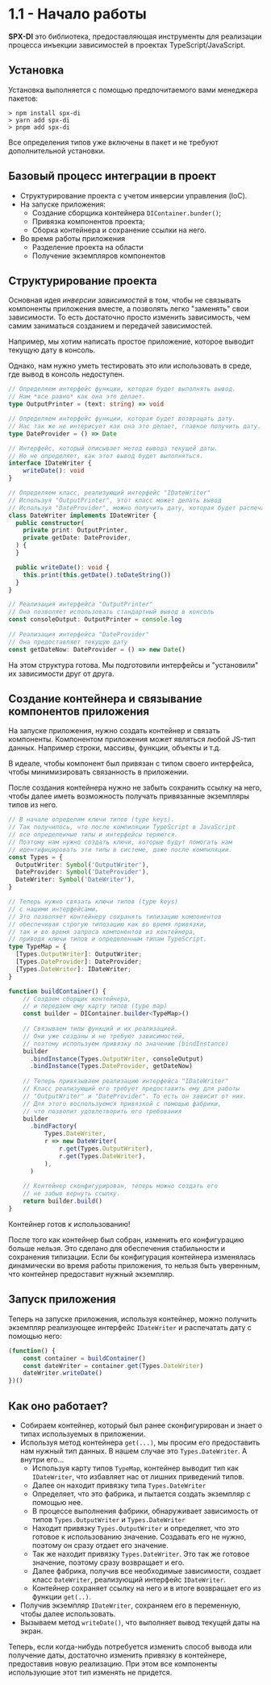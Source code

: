 # 1.1 - Начало работы

**SPX-DI** это библиотека, предоставляющая инструменты 
для реализации процесса инъекции зависимостей в проектах TypeScript/JavaScript.

## Установка
Установка выполняется с помощью предпочитаемого вами менеджера пакетов:
```shell
> npm install spx-di
> yarn add spx-di
> pnpm add spx-di
```
Все определения типов уже включены в пакет и не требуют дополнительной установки.

## Базовый процесс интеграции в проект
- Структурирование проекта с учетом инверсии управления (IoC).
- На запуске приложения:
  - Создание сборщика контейнера `DIContainer.bunder()`;
  - Привязка компонентов проекта;
  - Сборка контейнера и сохранение ссылки на него.
- Во время работы приложения
  - Разделение проекта на области 
  - Получение экземпляров компонентов

## Структурирование проекта
Основная идея *инверсии зависимостей* в том,
чтобы не связывать компоненты приложения вместе,
а позволять легко "заменять" свои зависимости.
То есть достаточно просто изменить зависимость,
чем самим заниматься созданием и передачей зависимостей.

Например, мы хотим написать простое приложение,
которое выводит текущую дату в консоль.

Однако, нам нужно уметь тестировать это
или использовать в среде, где вывод в консоль недоступен.

```ts
// Определяем интерфейс функции, которая будет выполнять вывод.
// Нам *все равно* как она это делает. 
type OutputPrinter = (text: string) => void

// Определяем интерфейс функции, которая будет возвращать дату.
// Нас так же не интерисует как она это делает, главное получить дату.
type DateProvider = () => Date

// Интерфейс, который описывает метод вывода текущей даты.
// Но не определяет, как этот вывод будет выполняться.
interface IDateWriter {
    writeDate(): void
}

// Определяем класс, реализующий интерфейс "IDateWriter"
// Используя "OutputPrinter", этот класс может делать вывод
// Используя "DateProvider", можно получить дату, которая будет распечатана.
class DateWriter implements IDateWriter {
  public constructor(
    private print: OutputPrinter,
    private getDate: DateProvider,
  ) {
  }

  public writeDate(): void {
    this.print(this.getDate().toDateString())
  }
}

// Реализация интерфейса "OutputPrinter"
// Она позволяет использовать стандартный вывод в консоль
const consoleOutput: OutputPrinter = console.log
        
// Реализация интерфейса "DateProvider"
// Она предоставляет текущую дату
const getDateNow: DateProvider = () => new Date()
```

На этом структура готова.
Мы подготовили интерфейсы и "установили" их зависимости друг от друга.

## Создание контейнера и связывание компонентов приложения
На запуске приложения, нужно создать контейнер и связать компоненты.
Компонентом приложения может являться любой JS-тип данных.
Например строки, массивы, функции, объекты и т.д.

В идеале, чтобы компонент был привязан с типом своего интерфейса,
чтобы минимизировать связанность в приложении.

После создания контейнера нужно не забыть сохранить ссылку на него,
чтобы далее иметь возможность получать привязанные экземпляры типов из него.
```ts
// В начале определим ключи типов (type keys).
// Так получилось, что после компиляции TypeScript в JavaScript
// все определенные типы и интерфейсы теряются.
// Поэтому нам нужно создать ключи, которые будут помогать нам
// идентифицировать эти типы в системе, даже после компиляции.
const Types = {
  OutputWriter: Symbol('OutputWriter'),
  DateProvider: Symbol('DateProvider'),
  DateWriter: Symbol('DateWriter'),
}

// Теперь нужно связать ключи типов (type keys)
// с нашими интерфейсами.
// Это позволяет контейнеру сохранять типизацию компонентов
// обеспечивая строгую типозацию как во время привязки,
// так и во время запроса компонентов из контейнера,
// приводя ключи типов и определенным типам TypeScript.
type TypeMap = {
  [Types.OutputWriter]: OutputWriter;
  [Types.DateProvider]: DateProvider;
  [Types.DateWriter]: IDateWriter;
}

function buildContainer() {
    // Создаем сборщик контейнера,
    // и передаем ему карту типов (type map)
    const builder = DIContainer.builder<TypeMap>()
  
    // Связываем типы функций и их реализацией.
    // Они уже созданы и не требуют зависимостей,
    // поэтому используем привязку по значению (bindInstance)
    builder
      .bindInstance(Types.OutputWriter, consoleOutput)
      .bindInstance(Types.DateProvider, getDateNow)
  
    // Теперь привязываем реализацию интерфейса "IDateWriter"
    // Класс реализующий его требует предоставить ему для работы
    // "OutputWriter" и "DateProvider". То есть он зависит от них.
    // Для этого воспользуемся привязкой с помощью фабрики,
    // что позволит удовлетворить его требования
    builder
      .bindFactory(
          Types.DateWriter, 
          r => new DateWriter(
              r.get(Types.OutputWriter),
              r.get(Types.DateWriter), 
          ),
      )
  
    // Контейнер сконфигурирован, теперь можно создать его
    // не забыв вернуть ссылку.
    return builder.build()
}
```
Контейнер готов к использованию!

После того как контейнер был собран, изменить его конфигурацию больше нельзя.
Это сделано для обеспечения стабильности и сохранения типизации.
Если бы конфигурация контейнера изменялась динамически во время работы приложения,
то нельзя быть уверенным, что контейнер предоставит нужный экземпляр. 

## Запуск приложения

Теперь на запуске приложения, используя контейнер,
можно получить экземпляр реализующее интерфейс `IDateWriter`
и распечатать дату с помощью него:
```ts
(function() {
    const container = buildContainer()
    const dateWriter = container.get(Types.DateWriter)
    dateWriter.writeDate()
})()
```

## Как оно работает?

- Собираем контейнер, который был ранее сконфигурирован 
  и знает о типах используемых в приложении.
- Используя метод контейнера `get(...)`, 
  мы просим его предоставить нам нужный тип данных.
  В нашем случае это `Types.DateWriter`. А внутри его...
  - Используя карту типов `TypeMap`, контейнер выводит тип как `IDateWriter`,
    что избавляет нас от лишних приведений типов.
  - Далее он находит привязку типа `Types.DateWriter`
  - Определяет, что это фабрика, и пытается создать экземпляр с помощью нее.
  - В процессе выполнения фабрики, обнаруживает зависимость
    от типов `Types.OutputWriter` и `Types.DateWriter`
  - Находит привязку `Types.OutputWriter` и определяет,
    что это готовое к использованию значение.
    Создавать его не нужно, поэтому он сразу отдает его значение.
  - Так же находит привязку `Types.DateWriter`.
    Это так же готовое значение, поэтому сразу возвращает и его.
  - Далее фабрика, получив все необходимые зависимости,
    создает класс `DateWriter`, реализующий интерфейс `IDateWriter`.
  - Контейнер сохраняет ссылку на него
    и в итоге возвращает его из функции `get(..)`.
- Получив экземпляр `IDateWriter`, сохраняем его в переменную, чтобы далее использовать.
- Вызываем метод `writeDate()`, что выполняет вывод текущей даты на экран.

Теперь, если когда-нибудь потребуется изменить способ вывода или получение даты,
достаточно изменить привязку в контейнере, предоставив новую реализацию.
При этом все компоненты использующие этот тип изменять не придется.
